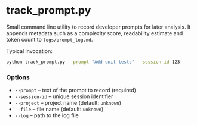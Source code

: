 # track_prompt.py

Small command line utility to record developer prompts for later analysis.
It appends metadata such as a complexity score, readability estimate and token
count to `logs/prompt_log.md`.

Typical invocation:

```bash
python track_prompt.py --prompt "Add unit tests" --session-id 123
```

### Options
- `--prompt` – text of the prompt to record (required)
- `--session-id` – unique session identifier
- `--project` – project name (default: `unknown`)
- `--file` – file name (default: `unknown`)
- `--log` – path to the log file
